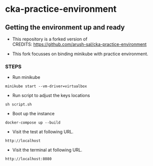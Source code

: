 # cka-practice-environment

## Getting the environment up and ready

- This repository is a forked version of <br>
  CREDITS: https://github.com/arush-sal/cka-practice-environment

- This fork focusses on binding minikube with practice environment.

### STEPS

- Run minikube

```
minikube start --vm-driver=virtualbox
```

- Run script to adjust the keys locations

```
sh script.sh
```

- Boot up the instance

```
docker-compose up --build
```

- Visit the test at following URL.

```
http://localhost
```

- Visit the terminal at following URL.

```
http://localhost:8080
```
